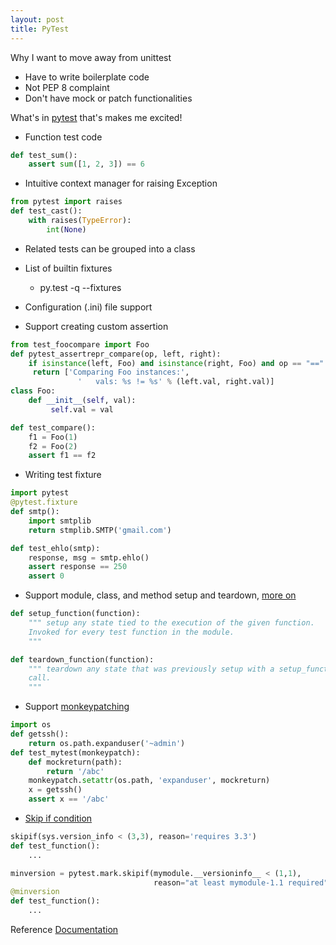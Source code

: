 ```yaml
---
layout: post
title: PyTest
---
```


Why I want to move away from unittest  
* Have to write boilerplate code  
* Not PEP 8 complaint  
* Don't have mock or patch functionalities  

What's in [pytest](http://pytest.org/latest/) that's makes me excited!  

* Function test code

```py
def test_sum():
    assert sum([1, 2, 3]) == 6
```

* Intuitive context manager for raising Exception

```py
from pytest import raises
def test_cast():
    with raises(TypeError):
        int(None)
```

* Related tests can be grouped into a class

* List of builtin fixtures
    - py.test -q --fixtures

* Configuration (.ini) file support

* Support creating custom assertion

```py
from test_foocompare import Foo
def pytest_assertrepr_compare(op, left, right):
    if isinstance(left, Foo) and isinstance(right, Foo) and op == "==":
     return ['Comparing Foo instances:',
               '   vals: %s != %s' % (left.val, right.val)]
class Foo:
    def __init__(self, val):
         self.val = val

def test_compare():
    f1 = Foo(1)
    f2 = Foo(2)
    assert f1 == f2               
```

* Writing test fixture

```py
import pytest
@pytest.fixture
def smtp():
    import smtplib
    return stmplib.SMTP('gmail.com')

def test_ehlo(smtp):
    response, msg = smtp.ehlo()
    assert response == 250
    assert 0
```

* Support module, class, and method setup and teardown, [more on](http://pytest.org/latest/xunit_setup.html) 

```py
def setup_function(function):
    """ setup any state tied to the execution of the given function.
    Invoked for every test function in the module.
    """

def teardown_function(function):
    """ teardown any state that was previously setup with a setup_function
    call.
    """
```

* Support [monkeypatching](http://pytest.org/latest/monkeypatch.html)

```py
import os
def getssh():
    return os.path.expanduser('~admin')
def test_mytest(monkeypatch):
    def mockreturn(path):
        return '/abc'
    monkeypatch.setattr(os.path, 'expanduser', mockreturn)
    x = getssh()
    assert x == '/abc'
```

* [Skip if condition](http://pytest.org/latest/skipping.html)

```py
skipif(sys.version_info < (3,3), reason='requires 3.3')
def test_function():
    ...

minversion = pytest.mark.skipif(mymodule.__versioninfo__ < (1,1),
                                reason="at least mymodule-1.1 required")
@minversion
def test_function():
    ...    
```

Reference
[Documentation](http://pytest.org/latest/contents.html#toc)
